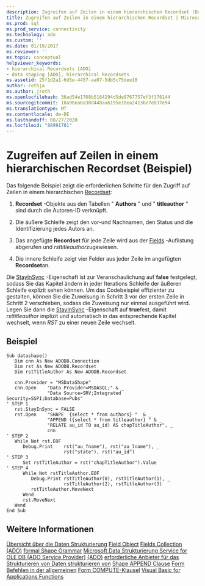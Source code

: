 ```yaml
---
description: Zugreifen auf Zeilen in einem hierarchischen Recordset (Beispiel)
title: Zugreifen auf Zeilen in einem hierarchischen Recordset | Microsoft-Dokumentation
ms.prod: sql
ms.prod_service: connectivity
ms.technology: ado
ms.custom: ''
ms.date: 01/19/2017
ms.reviewer: ''
ms.topic: conceptual
helpviewer_keywords:
- hierarchical Recordsets [ADO]
- data shaping [ADO], hierarchical Recordsets
ms.assetid: 25f1d2a1-6d5e-4457-aa07-5db5c75dee18
author: rothja
ms.author: jroth
ms.openlocfilehash: 36ad54e1768b5164294d5de9767757ef3f376144
ms.sourcegitcommit: 18a98ea6a30d448aa6195e10ea2413be7e837e94
ms.translationtype: MT
ms.contentlocale: de-DE
ms.lasthandoff: 08/27/2020
ms.locfileid: "88991781"
---
```

# <a name="accessing-rows-in-a-hierarchical-recordset-example"></a>Zugreifen auf Zeilen in einem hierarchischen Recordset (Beispiel)
Das folgende Beispiel zeigt die erforderlichen Schritte für den Zugriff auf Zeilen in einem hierarchischen [Recordset](../../reference/ado-api/recordset-object-ado.md):

1.  **Recordset** -Objekte aus den Tabellen " **Authors** " und " **titleauthor** " sind durch die Autoren-ID verknüpft.

2.  Die äußere Schleife zeigt den vor-und Nachnamen, den Status und die Identifizierung jedes Autors an.

3.  Das angefügte **Recordset** für jede Zeile wird aus der [Fields](../../reference/ado-api/fields-collection-ado.md) -Auflistung abgerufen und *rsttitleauthor*zugewiesen.

4.  Die innere Schleife zeigt vier Felder aus jeder Zeile im angefügten **Recordset**an.

 Die [StayInSync](../../reference/ado-api/stayinsync-property.md) -Eigenschaft ist zur Veranschaulichung auf **false** festgelegt, sodass Sie das Kapitel ändern in jeder Iterations Schleife der äußeren Schleife explizit sehen können. Um das Codebeispiel effizienter zu gestalten, können Sie die Zuweisung in Schritt 3 vor der ersten Zeile in Schritt 2 verschieben, sodass die Zuweisung nur einmal ausgeführt wird. Legen Sie dann die [StayInSync](../../reference/ado-api/stayinsync-property.md) -Eigenschaft auf **true**fest, damit *rsttitleauthor* implizit und automatisch in das entsprechende Kapitel wechselt, wenn *RST* zu einer neuen Zeile wechselt.

## <a name="example"></a>Beispiel

```
Sub datashape()
   Dim cnn As New ADODB.Connection
   Dim rst As New ADODB.Recordset
   Dim rstTitleAuthor As New ADODB.Recordset

   cnn.Provider = "MSDataShape"
   cnn.Open    "Data Provider=MSDASQL;" & _
               "Data Source=SRV;Integrated Security=SSPI;Database=Pubs"
' STEP 1
   rst.StayInSync = FALSE
   rst.Open    "SHAPE  {select * from authors} "  & _
               "APPEND ({select * from titleauthor} " & _
               "RELATE au_id TO au_id) AS chapTitleAuthor", _
               cnn
' STEP 2
   While Not rst.EOF
      Debug.Print    rst("au_fname"), rst("au_lname"), _
                     rst("state"), rst("au_id")
' STEP 3
      Set rstTitleAuthor = rst("chapTitleAuthor").Value
' STEP 4
      While Not rstTitleAuthor.EOF
         Debug.Print rstTitleAuthor(0), rstTitleAuthor(1), _
                     rstTitleAuthor(2), rstTitleAuthor(3)
         rstTitleAuthor.MoveNext
      Wend
      rst.MoveNext
   Wend
End Sub
```

## <a name="see-also"></a>Weitere Informationen
 [Übersicht über die Daten Strukturierung](./data-shaping-overview.md) [Field Object](../../reference/ado-api/field-object.md) [Fields Collection (ADO)](../../reference/ado-api/fields-collection-ado.md) [formal Shape Grammar](./formal-shape-grammar.md) [Microsoft Data Strukturierung Service for OLE DB (ADO Service Provider)](../appendixes/microsoft-data-shaping-service-for-ole-db-ado-service-provider.md) [(ADO)](../../reference/ado-api/recordset-object-ado.md) [erforderliche Anbieter für das Strukturieren von Daten strukturieren von](./required-providers-for-data-shaping.md) [Shape APPEND Clause](./shape-append-clause.md) [Form Befehlen in der allgemeinen](./shape-commands-in-general.md) [Form COMPUTE-Klausel](./shape-compute-clause.md) [Visual Basic for Applications Functions](./visual-basic-for-applications-functions.md)